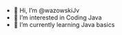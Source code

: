- 👋 Hi, I’m @wazowskiJv
- 👀 I’m interested in Coding Java
- 🌱 I’m currently learning Java basics

<!---
wazowskiJv/wazowskiJv is a ✨ special ✨ repository because its `README.md` (this file) appears on your GitHub profile.
You can click the Preview link to take a look at your changes.
--->
